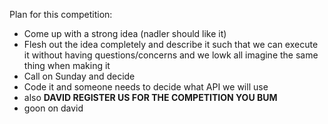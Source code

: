 Plan for this competition:
- Come up with a strong idea (nadler should like it)
- Flesh out the idea completely and describe it such that we can execute it without having questions/concerns and we lowk all imagine the same thing when making it
- Call on Sunday and decide
- Code it and someone needs to decide what API we will use
- also **DAVID REGISTER US FOR THE COMPETITION YOU BUM**
- goon on david
